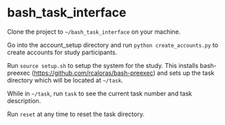 # bash_task_interface

Clone the project to `~/bash_task_interface` on your machine.

Go into the account_setup directory and run `python create_accounts.py` to
create accounts for study participants.

Run `source setup.sh` to setup the system for the study.
This installs bash-preexec (https://github.com/rcaloras/bash-preexec) and sets
up the task directory which will be located at `~/task`.

While in `~/task`, run `task` to see the current task number and task description.

Run `reset` at any time to reset the task directory.
